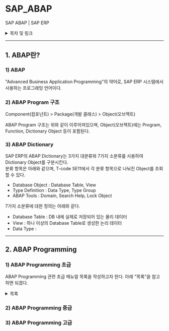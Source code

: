 # SAP_ABAP    

SAP ABAP | SAP ERP    

<details>
<summary>목차 및 링크</summary>
<div markdown="1">

> [1. ABAP란?]()    
> > [1) ABAP]()    
> > [2) ABAP Program 구조]()    
> > [3) ABAP Dictionary]()    
> 
> [2. ABAP Programming]()    
> > [1) ABAP Programming 초급]()    
> > [2) ABAP Programming 중급]()    
> > [3) ABAP Programming 고급]()    

</div>
</details>

-----

## 1. ABAP란?

### 1) ABAP

 "Advanced Business Application Programming"의 약어로, SAP ERP 시스템에서 사용하는 프로그래밍 언어이다.    

### 2) ABAP Program 구조    

 Component(컴포넌트) > Package(개발 클래스) > Object(오브젝트)    

 ABAP Program 구조는 위와 같이 이루어져있으며, Object(오브젝트)에는 Program, Function, Dictionary Object 등이 포함된다.    

### 3) ABAP Dictionary

 SAP ERP의 ABAP Dictionary는 3가지 대분류와 7가지 소분류를 사용하여 Dictionary Object를 구분시킨다.    
 분류 항목은 아래와 같으며, T-code SE11에서 각 분류 항목으로 나눠진 Object를 조회할 수 있다.    
 
 - Database Object : Database Table, View    
 - Type Definition : Data Type, Type Group    
 - ABAP Tools : Domain, Search Help, Lock Object    

 7가지 소분류에 대한 정의는 아래와 같다.    

 - Database Table : DB 내에 실제로 저장되어 있는 물리 데이터    
 - View : 하나 이상의 Database Table로 생성한 논리 데이터    
 - Data Type : 

-----

## 2. ABAP Programming    

### 1) ABAP Programming 초급    

 ABAP Programming 관련 초급 메뉴얼 목록을 작성하고자 한다. 아래 "목록"을 참고하면 되겠다.    

<details>
<summary>목록</summary>
<div markdown="1">

> 코어 모듈
> - MM : "Material Management"의 약어로, 구매 및 자재 관리 모듈
> - PP : "Production Planning"의 약어로, 생산 관리 모듈
> - SD : "Sales and Distribution"의 약어로, 영업 및 유통(물류) 관리 모듈
> - FI : "Financial"의 약자로, 재무 회계 모듈 (외부 보고용 회계)
> - CO : "Controlling"의 약자로, 관리 회계 모듈 (내부 전략용 회계)
> - HR : "Human Resources"의 약어로, 인사 관리 모듈
> - BW : "Business Warehouse"의 약어로, 데이터 관리 모듈
> - BI : "Business Intelligence"의 약어로, 데이터 분석 및 리포팅 모듈
> 
> 서브 모듈
> - QM : "Quality Management"의 약어로, 품질 관리 모듈
> - IM : "Investment Management"의 약어로, 수출입 및 투자 관리 모듈
> - LE : "Logistics Execution"의 약어로, 재고 및 보관 관리 모듈
> - PM : "Plant Management"의 약어로, 설비 관리 모듈
> - TR : "Treasury"의 약자로, 자금 관리 모듈
> - FB : "Firm Banking"의 약어로, 펌뱅킹 관리 모듈 (은행 업무)
> - PI : "Process Integration"의 약어로, non-SAP 프로그램 데이터 연동 관리 모듈

</div>
</details>

### 2) ABAP Programming 중급    

### 3) ABAP Programming 고급    








